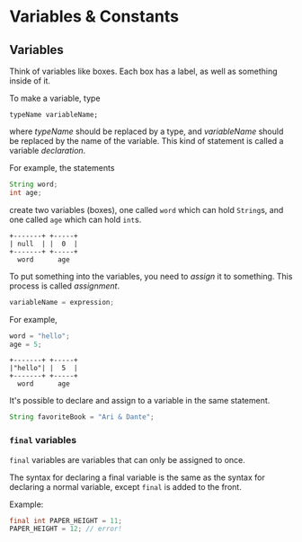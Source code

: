 # Variables & Constants
## Variables
Think of variables like boxes. Each box has a label, as well as something inside of it.

To make a variable, type
```
typeName variableName;
```
where *typeName* should be replaced by a type, and *variableName* should be replaced by the name of the variable. This kind of statement is called a variable *declaration*.

For example, the statements
```java
String word;
int age;
```
create two variables (boxes), one called `word` which can hold `String`s, and one called `age` which can hold `int`s.

```
+-------+ +-----+
| null  | |  0  |
+-------+ +-----+
  word      age
```

To put something into the variables, you need to *assign* it to something. This process is called *assignment*.

```java
variableName = expression;
```

For example,
```java
word = "hello";
age = 5;
```

```
+-------+ +-----+
|"hello"| |  5  |
+-------+ +-----+
  word      age
```

It's possible to declare and assign to a variable in the same statement.

```java
String favoriteBook = "Ari & Dante";
```

### `final` variables
`final` variables are variables that can only be assigned to once.

The syntax for declaring a final variable is the same as the syntax for declaring a normal variable, except `final` is added to the front.

Example:
```java
final int PAPER_HEIGHT = 11;
PAPER_HEIGHT = 12; // error!
```
